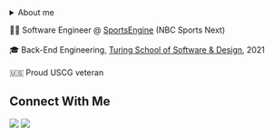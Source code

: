 <details>
 <summary>About me</summary>

#### Things (other than programming) that I love talking about:
Sports 🏀 🏈 ⚾️ 🏃🏼‍♂ 🏄🏼‍♂️   <br/>
Vintage video games 📀 💾 🕹 <br/>
Environmental issues 🌲 🏔 🐋 <br/> 
The great outdoors 🌄  <br/>
DIY 🔨🪚  <br/>
Travel 🏕 <br/>
Boating 🚤  🎣  <br/>
Leadership 🪖  <br/>

 </details>

👨‍💼  Software Engineer @ [SportsEngine](https://www.sportsengine.com) (NBC Sports Next)<br/><br/>
🎓 Back-End Engineering, [Turing School of Software & Design](https://turing.edu/), 2021 <br/><br/>
🇺🇸 Proud USCG veteran <br/>
## Connect With Me
<a href="https://www.linkedin.com/in/bfl3tch/"><img src="https://img.shields.io/badge/-LinkedIn-informational"></a>  <a href="mailto:brianpatrickfletcher@gmail.com"><img src="https://img.shields.io/badge/-Email-success"></a>
